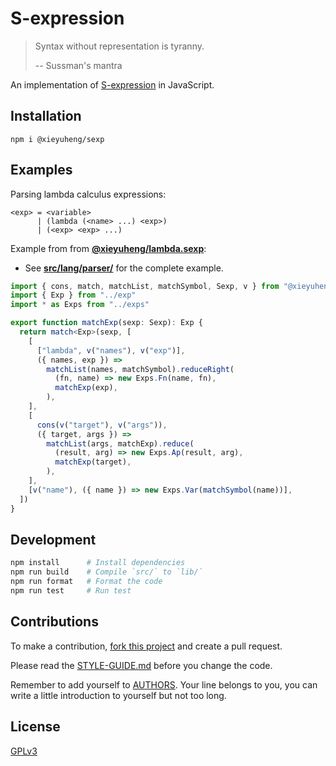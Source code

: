 # S-expression

> Syntax without representation is tyranny.
>
> -- Sussman's mantra

An implementation of [S-expression](https://en.wikipedia.org/wiki/S-expression) in JavaScript.

## Installation

```
npm i @xieyuheng/sexp
```

## Examples

Parsing lambda calculus expressions:

```
<exp> = <variable>
      | (lambda (<name> ...) <exp>)
      | (<exp> <exp> ...)
```

Example from from [**@xieyuheng/lambda.sexp**](https://github.com/xieyuheng/lambda.sexp):

- See [**src/lang/parser/**](https://github.com/xieyuheng/lambda.sexp/tree/master/src/lang/parser) for the complete example.

```typescript
import { cons, match, matchList, matchSymbol, Sexp, v } from "@xieyuheng/sexp"
import { Exp } from "../exp"
import * as Exps from "../exps"

export function matchExp(sexp: Sexp): Exp {
  return match<Exp>(sexp, [
    [
      ["lambda", v("names"), v("exp")],
      ({ names, exp }) =>
        matchList(names, matchSymbol).reduceRight(
          (fn, name) => new Exps.Fn(name, fn),
          matchExp(exp),
        ),
    ],
    [
      cons(v("target"), v("args")),
      ({ target, args }) =>
        matchList(args, matchExp).reduce(
          (result, arg) => new Exps.Ap(result, arg),
          matchExp(target),
        ),
    ],
    [v("name"), ({ name }) => new Exps.Var(matchSymbol(name))],
  ])
}
```

## Development

```sh
npm install      # Install dependencies
npm run build    # Compile `src/` to `lib/`
npm run format   # Format the code
npm run test     # Run test
```

## Contributions

To make a contribution,
[fork this project](https://github.com/xieyuheng/cicada/fork)
and create a pull request.

Please read the [STYLE-GUIDE.md](STYLE-GUIDE.md) before you change the code.

Remember to add yourself to [AUTHORS](AUTHORS).
Your line belongs to you, you can write a little
introduction to yourself but not too long.

## License

[GPLv3](LICENSE)

